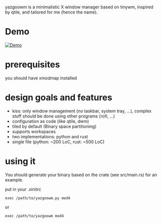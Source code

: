 yazgoowm is a minimalistic X window manager based on tinywm, inspired by qtile, and tailored for me (hence the name).

# Demo

[![Demo](https://img.youtube.com/vi/syz2i6MyOAg/0.jpg)](https://www.youtube.com/watch?v=syz2i6MyOAg)

# prerequisites

you should have xmodmap installed

# design goals and features

  - kiss: only window management (no taskbar, system tray, ...), complex stuff should be done using other programs (rofi, ...)
  - configuration as code (like qtile, dwm)
  - tiled by default (Binary space partitioning)
  - supports workspaces
  - two implementations: python and rust
  - single file (python: ~200 LoC, rust: ~500 LoC)

# using it

You should generate your binary based on the crate (see src/main.rs) for an example.

put in your .xinitrc

```shell
exec /path/to/yazgoowm.py mod4
```
or
```shell
exec /path/to/yazgoowm mod4
```
